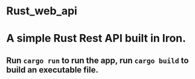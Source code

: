 # Rust_web_api

# A simple Rust Rest API built in Iron.

## Run `cargo run` to run the app, run `cargo build` to build an executable file.